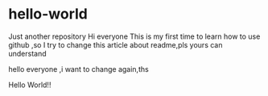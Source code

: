# hello-world
Just another repository
Hi everyone
This is my first time to learn how to use github ,so I try to change this article about readme,pls yours can understand

hello everyone ,i want to change again,ths

Hello World!!
